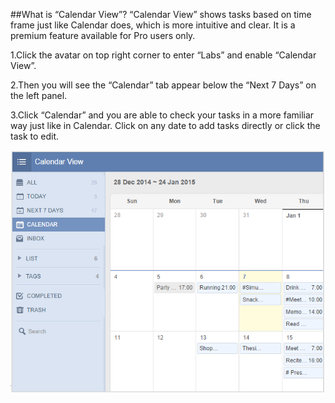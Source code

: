 ##What is “Calendar View”?
“Calendar View” shows tasks based on time frame just like Calendar does, which is more intuitive and clear. It is a premium feature available for Pro users only.

1.Click the avatar on top right corner to enter “Labs” and enable “Calendar View”.

2.Then you will see the “Calendar” tab appear below the “Next 7 Days” on the left panel.

3.Click “Calendar” and you are able to check your tasks in a more familiar way just like in Calendar. Click on any date to add tasks directly or click the task to edit.

![](../images/image1.10.3W.png)
